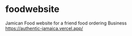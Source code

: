 # foodwebsite
 Jamican Food website for a friend food ordering Business   
https://authentic-jamaica.vercel.app/
